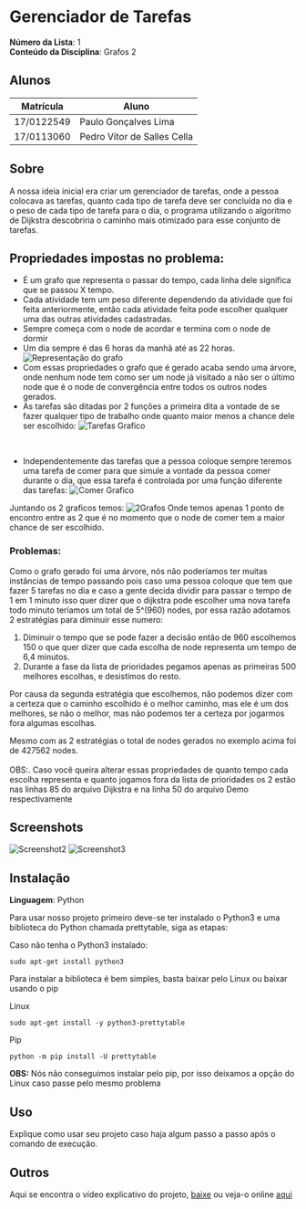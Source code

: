 # Gerenciador de Tarefas
 
**Número da Lista**: 1<br>
**Conteúdo da Disciplina**: Grafos 2<br>
 
## Alunos
|Matrícula | Aluno |
| -- | -- |
| 17/0122549 |  Paulo Gonçalves Lima |
| 17/0113060 |  Pedro Vítor de Salles Cella |
 
## Sobre
<p1>A nossa ideia inicial era criar um gerenciador de tarefas, onde a pessoa colocava as tarefas, quanto cada tipo de tarefa deve ser concluída no dia e o peso de cada tipo de tarefa para o dia, o programa utilizando o algoritmo de Dijkstra descobriria o caminho mais otimizado para esse conjunto de tarefas.</p1>
 
## Propriedades impostas no problema:
 - É um grafo que representa o passar do tempo, cada linha dele significa que se passou X tempo.
 - Cada atividade tem um peso diferente dependendo da atividade que foi feita anteriormente, então cada atividade feita pode escolher qualquer uma das outras atividades cadastradas.
 - Sempre começa com o node de acordar e termina com o node de dormir <br>
 - Um dia sempre é das 6 horas da manhã até as 22 horas.
![Representação do grafo](/docs/RepresentacaoGrafo.png)
- Com essas propriedades o grafo que é gerado acaba sendo uma árvore, onde nenhum node tem como ser um node já visitado a não ser o último node que é o node de convergência entre todos os outros nodes gerados.
- As tarefas são ditadas por 2 funções a primeira dita a vontade de se fazer qualquer tipo de trabalho onde quanto maior menos a chance dele ser escolhido:
![Tarefas Grafico](/docs/tasks.png)
<br>
 
 - Independentemente das tarefas que a pessoa coloque sempre teremos uma tarefa de comer para que simule a vontade da pessoa comer durante o dia, que essa tarefa é controlada por uma função diferente das tarefas:
![Comer Grafico](/docs/comer.png)

Juntando os 2 graficos temos:
![2Grafos](/docs/Funcoes.png)
Onde temos apenas 1 ponto de encontro entre as 2 que é no momento que o node de comer tem a maior chance de ser escolhido.
### Problemas:
 
<p1>Como o grafo gerado foi uma árvore, nós não poderíamos ter muitas instâncias de tempo passando pois caso uma pessoa coloque que tem que fazer 5 tarefas no dia e caso a gente decida dividir para passar o tempo de 1 em 1 minuto isso quer dizer que o dijkstra pode escolher uma nova tarefa todo minuto teríamos um total de 5^(960) nodes, por essa razão adotamos 2 estratégias para diminuir esse numero:</p1>
1. Diminuir o tempo que se pode fazer a decisão então de 960 escolhemos 150 o que quer dizer que cada escolha de node representa um tempo de 6,4 minutos.
2. Durante a fase da lista de prioridades pegamos apenas as primeiras 500 melhores escolhas, e desistimos do resto.
   
Por causa da segunda estratégia que escolhemos, não podemos dizer com a certeza que o caminho escolhido é o melhor caminho, mas ele é um dos melhores, se não o melhor, mas não podemos ter a certeza por jogarmos fora algumas escolhas.
 
Mesmo com as 2 estratégias o total de nodes gerados no exemplo acima foi de 427562 nodes.
<br>
<br>
OBS:. Caso você queira alterar essas propriedades de quanto tempo cada escolha representa e quanto jogamos fora da lista de prioridades os 2 estão nas linhas 85 do arquivo Dijkstra e na linha 50 do arquivo Demo respectivamente
 
 
## Screenshots
![Screenshot2](./docs)
![Screenshot3](./docs)
 
## Instalação 
**Linguagem**: Python<br>
 
<p>Para usar nosso projeto primeiro deve-se ter instalado o Python3 e uma biblioteca do Python chamada prettytable, siga as etapas:</p>
 
<p>Caso não tenha o Python3 instalado:</p>
 
```
sudo apt-get install python3
```
 
<p>Para instalar a biblioteca é bem simples, basta baixar pelo Linux ou baixar usando o pip</p>
 
Linux<br>
```
sudo apt-get install -y python3-prettytable
```
 
Pip<br>
```
python -m pip install -U prettytable
```
 
**OBS:** Nós não conseguimos instalar pelo pip, por isso deixamos a opção do Linux caso passe pelo mesmo problema
 
## Uso 
Explique como usar seu projeto caso haja algum passo a passo após o comando de execução.
 
## Outros 
<p>Aqui se encontra o vídeo explicativo do projeto, <a id="video-explicativo" href="">baixe</a> ou veja-o online <a id="video-explicativo" href="">aqui</a></p>
 
 
 
 
 
 
 

